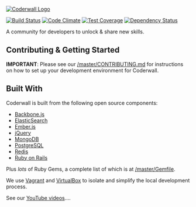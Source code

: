 <a href="http://www.coderwall.com/">![Coderwall Logo](app/assets/images/premium-team-description/logo.png)</a>

[![Build Status](http://img.shields.io/travis/assemblymade/coderwall.svg)](https://travis-ci.org/assemblymade/coderwall)
[![Code Climate](http://img.shields.io/codeclimate/github/assemblymade/coderwall.svg)](https://codeclimate.com/github/assemblymade/coderwall)
[![Test Coverage](http://img.shields.io/codeclimate/coverage/github/assemblymade/coderwall.svg)](https://codeclimate.com/github/assemblymade/coderwall)
[![Dependency Status](http://img.shields.io/gemnasium/assemblymade/coderwall.svg)](https://gemnasium.com/assemblymade/coderwall)

A community for developers to unlock & share new skills.

## Contributing & Getting Started

**IMPORTANT**: Please see our [/master/CONTRIBUTING.md](https://github.com/assemblymade/coderwall/blob/master/CONTRIBUTING.md) for instructions on how to set up your development environment for Coderwall.

## Built With

Coderwall is built from the following open source components:

- [Backbone.js](https://github.com/jashkenas/backbone)
- [ElasticSearch](http://www.elasticsearch.org/)
- [Ember.js](https://github.com/emberjs/ember.js)
- [jQuery](http://jquery.com/)
- [MongoDB](http://mongodb.org/)
- [PostgreSQL](http://www.postgresql.org/)
- [Redis](http://redis.io/)
- [Ruby on Rails](https://github.com/rails/rails)

Plus *lots* of Ruby Gems, a complete list of which is at [/master/Gemfile](https://github.com/assemblymade/coderwall/blob/master/Gemfile).

We use [Vagrant](http://www.vagrantup.com/) and [VirtualBox](https://www.virtualbox.org/) to isolate and simplify the local development process.

See our [YouTube videos](https://www.youtube.com/playlist?list=PLhlPwpqjsgvXK4n8FJBbj7KkvuOw8h3FO)....
